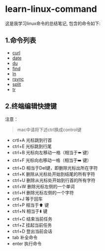 **learn-linux-command**
=======================
这是我学习linux命令的总结笔记, 包含的命令如下:

## 1.命令列表
* [curl](https://github.com/aaronshan/learn-linux-command/blob/master/curl.md)
* [date](https://github.com/aaronshan/learn-linux-command/blob/master/date.md)
* [du](https://github.com/aaronshan/learn-linux-command/blob/master/du.md)
* [find](https://github.com/aaronshan/learn-linux-command/blob/master/find.md)
* [ln](https://github.com/aaronshan/learn-linux-command/blob/master/ln.md)
* [rsync](https://github.com/aaronshan/learn-linux-command/blob/master/rsync.md)
* [split](https://github.com/aaronshan/learn-linux-command/blob/master/split.md)
* [tr](https://github.com/aaronshan/learn-linux-command/blob/master/tr.md)

## 2.终端编辑快捷键
注意：
> mac中请将下述ctrl换成control键

* crtl+A  光标跳到行首
* ctrl+E  光标跳到行尾
* ctrl+B  光标向左移动一格（相当于⬅️ 键）
* ctrl+F  光标向右移动一格（相当于➡️ 键）
* ctrl+D  相当于Del键，即删除光标出所在字符
* ctrl+K  删除从光标处开始到结尾的所有字符
* ctrl+U  删除从光标处开始到行首的所有字符
* ctrl+W 删除光标左侧的一个单词
* ctrl+H  删除光标左侧的一个字符
* crtl+J  等于回车
* ctrl+P  相当于⬆️ 键
* ctrl+N  相当于⬇️ 键
* ctrl+C  结束当前任务
* ctrl+Z  挂起当前任务
* ctrl+D  登出当前会话
* tab  补全命令
* enter  执行命令



